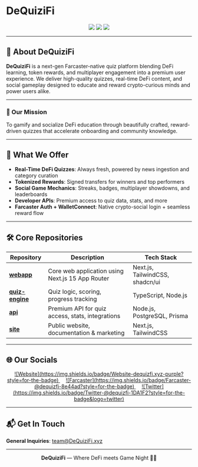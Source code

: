 # DeQuiziFi

<div align="center">
  <img src="https://img.shields.io/badge/Farcaster-Native-purple?style=for-the-badge" />
  <img src="https://img.shields.io/badge/DeFi-Learning-blue?style=for-the-badge" />
  <img src="https://img.shields.io/badge/Quiz%20Platform-Tokenized-orange?style=for-the-badge" />
</div>

---

## 🧠 About DeQuiziFi

**DeQuiziFi** is a next-gen Farcaster-native quiz platform blending DeFi learning, token rewards, and multiplayer engagement into a premium user experience. We deliver high-quality quizzes, real-time DeFi content, and social gameplay designed to educate and reward crypto-curious minds and power users alike.

---

### 🎯 Our Mission

To gamify and socialize DeFi education through beautifully crafted, reward-driven quizzes that accelerate onboarding and community knowledge.

---

## 🚀 What We Offer

- **Real-Time DeFi Quizzes**: Always fresh, powered by news ingestion and category curation
- **Tokenized Rewards**: Signed transfers for winners and top performers
- **Social Game Mechanics**: Streaks, badges, multiplayer showdowns, and leaderboards
- **Developer APIs**: Premium access to quiz data, stats, and more
- **Farcaster Auth + WalletConnect**: Native crypto-social login + seamless reward flow

---

## 🛠️ Core Repositories

| Repository        | Description | Tech Stack |
|-------------------|-------------|------------|
| **[webapp](https://github.com/DeQuizFi/webapp)**       | Core web application using Next.js 15 App Router | Next.js, TailwindCSS, shadcn/ui |
| **[quiz-engine](https://github.com/DeQuizFi/quiz-engine)** | Quiz logic, scoring, progress tracking | TypeScript, Node.js |
| **[api](https://github.com/DeQuizFi/api)**           | Premium API for quiz access, stats, integrations | Node.js, PostgreSQL, Prisma |
| **[site](https://github.com/DeQuizFi/site)**         | Public website, documentation & marketing | Next.js, TailwindCSS |

---

## 🌐 Our Socials

<div align="center">
  <a href="https://dequizfi.xyz" style="margin-right:16px;">
    ![Website](https://img.shields.io/badge/Website-dequizfi.xyz-purple?style=for-the-badge)
  </a>
  <a href="https://warpcast.com/dequizfi" style="margin-right:16px;">
    ![Farcaster](https://img.shields.io/badge/Farcaster-@dequizfi-8e44ad?style=for-the-badge)
  </a>
  <a href="https://twitter.com/dequizfi">
    ![Twitter](https://img.shields.io/badge/Twitter-@dequizfi-1DA1F2?style=for-the-badge&logo=twitter)
  </a>
</div>

---

## 📬 Get In Touch

**General Inquiries**: [team@DeQuiziFi.xyz](mailto:team@DeQuiziFi.xyz)

---

<div align="center">
  <strong>DeQuiziFi</strong> — Where DeFi meets Game Night 🧠💸
</div>
